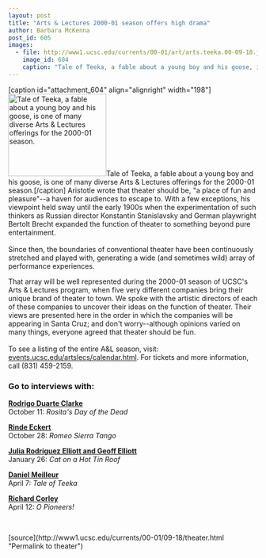 ```yaml
---
layout: post
title: "Arts & Lectures 2000-01 season offers high drama"
author: Barbara McKenna
post_id: 605
images:
  - file: http://www1.ucsc.edu/currents/00-01/art/arts.teeka.00-09-18.jpg
    image_id: 604
    caption: "Tale of Teeka, a fable about a young boy and his goose, is one of many diverse Arts & Lectures offerings for the 2000-01 season."
---
```


[caption id="attachment_604" align="alignright" width="198"]<a href="http://localhost/mysite/wp-content/uploads/2000/09/arts.teeka.00-09-18.jpg"><img class="size-full wp-image-604" src="http://localhost/mysite/wp-content/uploads/2000/09/arts.teeka.00-09-18.jpg" alt="Tale of Teeka, a fable about a young boy and his goose, is one of many diverse Arts & Lectures offerings for the 2000-01 season." width="198" height="166" /></a>Tale of Teeka, a fable about a young boy and his goose, is one of many diverse Arts & Lectures offerings for the 2000-01 season.[/caption]
Aristotle wrote that theater should be, "a place of fun and pleasure"--a haven for audiences to escape to. With a few exceptions, his viewpoint held sway until the early 1900s when the experimentation of such thinkers as Russian director Konstantin Stanislavsky and German playwright Bertolt Brecht expanded the function of theater to something beyond pure entertainment.<br>
<br>
Since then, the boundaries of conventional theater have been continuously stretched and played with, generating a wide (and sometimes wild) array of performance experiences.
<p>
  That array will be well represented during the 2000-01 season of UCSC's Arts &amp; Lectures program, when five very different companies bring their unique brand of theater to town. We spoke with the artistic directors of each of these companies to uncover their ideas on the function of theater. Their views are presented here in the order in which the companies will be appearing in Santa Cruz; and don't worry--although opinions varied on many things, everyone agreed that theater should be fun.<br>
  <br>
  To see a listing of the entire A&amp;L season, visit: <a href="http://events.ucsc.edu/artslecs/calendar.html">events.ucsc.edu/artslecs/calendar.html</a>. For tickets and more information, call (831) 459-2159.
</p>
<h3>
  Go to interviews with:
</h3>
<p>
  <a href="theater1.html"><b>Rodrigo Duarte Clarke</b></a><br>
  October 11: <i>Rosita's Day of the Dead</i>
</p>
<p>
  <a href="theater2.html"><b>Rinde Eckert</b></a><br>
  October 28: <i>Romeo Sierra Tango</i>
</p>
<p>
  <a href="theater3.html"><b>Julia Rodriguez Elliott and Geoff Elliott</b></a><br>
  January 26: <i>Cat on a Hot Tin Roof</i>
</p>
<p>
  <a href="theater4.html"><b>Daniel Meilleur</b></a><br>
  April 7: <i>Tale of Teeka</i>
</p>
<p>
  <a href="theater5.html"><b>Richard Corley</b></a><br>
  April 12: <i>O Pioneers!</i>
</p>
<p>
  <br>

</p>
[source](http://www1.ucsc.edu/currents/00-01/09-18/theater.html "Permalink to theater")
